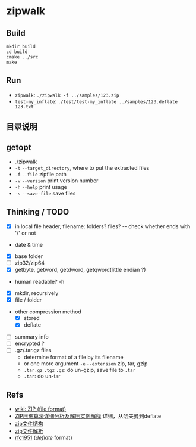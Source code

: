 # zipwalk

## Build

```shell
mkdir build
cd build
cmake ../src
make
```

## Run

* `zipwalk`: `./zipwalk -f ../samples/123.zip`
* `test-my_inflate`: `./test/test-my_inflate ../samples/123.deflate 123.txt`

## 目录说明

## getopt

* ./zipwalk
* `-t` `--target_directory`, where to put the extracted files
* `-f` `--file` zipfile path
* `-v` `--version` print version number
* `-h` `--help` print usage
* `-s` `--save-file` save files

## Thinking / TODO

* [x] in local file header, filename: folders? files? -- check whether ends with '/' or not
* date & time
* [x] base folder
* [ ] zip32/zip64
* [x] getbyte, getword, getdword, getqword(little endian ?)
* human readable? -h
* [x] mkdir, recursively
* [x] file / folder
* other compression method
  * [x] stored
  * [x] deflate
* [ ] summary info
* [ ] encrypted ?
* [ ] .gz/.tar.gz files
  * determine format of a file by its filename
  * or one more argument `-e` `--extension` zip, tar, gzip
  * `.tar.gz` `.tgz` `.gz`: do un-gzip, save file to `.tar`
  * `.tar`: do un-tar

## Refs

* [wiki: ZIP (file format)](https://en.wikipedia.org/wiki/ZIP_(file_format))
* [ZIP压缩算法详细分析及解压实例解释](https://www.cnblogs.com/esingchan/p/3958962.html) 详细，从哈夫曼到deflate
* [zip文件结构](https://www.jianshu.com/p/717373dd3188)
* [zip文件解析](https://www.jianshu.com/p/e42b94967503)
* [rfc1951](http://tools.ietf.org/html/rfc1951) (*deflate* format)
